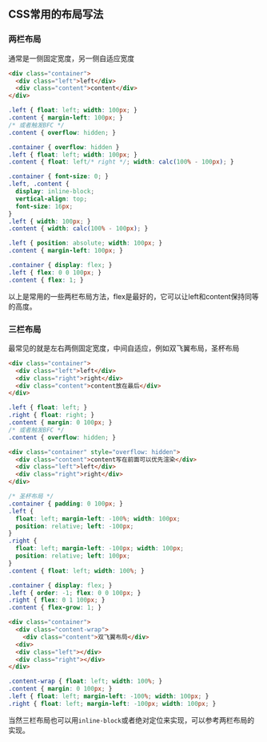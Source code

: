 [comment]: <css> (title: '常用的布局写法', keywords: 'layout', date: '2020-9-4')

## CSS常用的布局写法

### 两栏布局
通常是一侧固定宽度，另一侧自适应宽度
```html
<div class="container">
  <div class="left">left</div>
  <div class="content">content</div>
</div>
```

```css
.left { float: left; width: 100px; }
.content { margin-left: 100px; }
/* 或者触发BFC */
.content { overflow: hidden; }
```

```css
.container { overflow: hidden }
.left { float: left; width: 100px; }
.content { float: left/* right */; width: calc(100% - 100px); }
```

```css
.container { font-size: 0; }
.left, .content {
  display: inline-block;
  vertical-align: top;
  font-size: 16px;
}
.left { width: 100px; }
.content { width: calc(100% - 100px); }
```

```css
.left { position: absolute; width: 100px; }
.content { margin-left: 100px; }
```

```css
.container { display: flex; }
.left { flex: 0 0 100px; }
.content { flex: 1; }
```

以上是常用的一些两栏布局方法，flex是最好的，它可以让left和content保持同等的高度。

### 三栏布局
最常见的就是左右两侧固定宽度，中间自适应，例如双飞翼布局，圣杯布局

```html
<div class="container">
  <div class="left">left</div>
  <div class="right">right</div>
  <div class="content">content放在最后</div>
</div>
```

```css
.left { float: left; }
.right { float: right; }
.content { margin: 0 100px; }
/* 或者触发BFC */
.content { overflow: hidden; }
```

```html
<div class="container" style="overflow: hidden">
  <div class="content">content写在前面可以优先渲染</div>
  <div class="left">left</div>
  <div class="right">right</div>
</div>
```

```css
/* 圣杯布局 */
.container { padding: 0 100px; }
.left {
  float: left; margin-left: -100%; width: 100px;
  position: relative; left: -100px;
}
.right {
  float: left; margin-left: -100px; width: 100px;
  position: relative; left: 100px;
}
.content { float: left; width: 100%; }
```

```css
.container { display: flex; }
.left { order: -1; flex: 0 0 100px; }
.right { flex: 0 1 100px; }
.content { flex-grow: 1; }
```

```html
<div class="container">
  <div class="content-wrap">
    <div class="content">双飞翼布局</div>
  <div>
  <div class="left"></div>
  <div class="right"></div>
</div>
```

```css
.content-wrap { float: left; width: 100%; }
.content { margin: 0 100px; }
.left { float: left; margin-left: -100%; width: 100px; }
.right { float: left; margin-left: -100px; width: 100px; }
```

当然三栏布局也可以用`inline-block`或者绝对定位来实现，可以参考两栏布局的实现。
